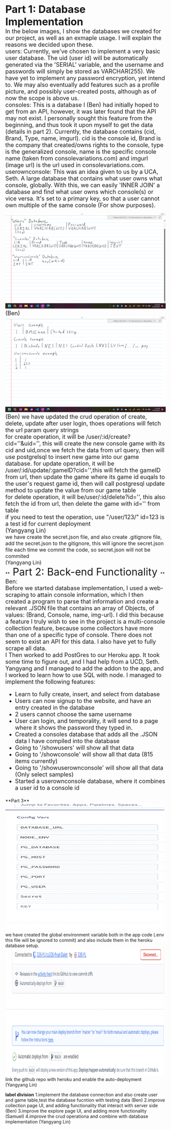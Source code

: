 **<font size="6"> 
   Part 1: Database Implementation
</font>**<br>
<font size="4" >
   In the below images, I show the databases we created for our project, as well as an exmaple usage. I will explain the reasons we decided upon these.<br>
   users: Currently, we've chosen to implement a very basic user database. The uid (user id) will be automatically generated via the 'SERIAL' variable, and the username and passwords will simply be stored as VARCHAR(255). We have yet to implement any password encryption, yet intend to. We may also eventually add features such as a profile picture, and possibly user-created posts, although as of now the scope is above us.<br>
   consoles: This is a database I (Ben) had initially hoped to get from an API, however, it was later found that the API may not exist. I personally sought this feature from the beginning, and thus took it upon myself to get the data (details in part 2). Currently, the database contains (cid, Brand, Type, name, imgurl). cid is the console id, Brand is the company that created/owns rights to the console, type is the generalized console, name is the specific console name (taken from consolevariations.com) and imgurl (image url) is the url used in consolevariations.com.<br>
   userownconsole: This was an idea given to us by a UCA, Seth. A large database that contains what user owns what console, globally. With this, we can easily 'INNER JOIN' a database and find what user owns which console(s) or vice versa. It's set to a primary key, so that a user cannot own multiple of the same console (For show purposes).

   <img src="img/md3-database-ben.png" style="height:300px;width:600px">
   (Ben)
   
   <img src="img/md3-database-example-ben.png" style="height:300px;width:600px">
   (Ben)
</font>
<font size="4">
   we have updated the crud operation of create, delete, update after user login, thoes operations will fetch the url
   param query strings<br>
   for create operation, it will be /user/:id/create?cid=''&uid='', this will create the new console
   game with its cid and uid,once we fetch the data from url query, then will use postgrelsql to insert new game into our game
   database.
   for update operation, it will be /user/:id/update/:gameID?cid='',this will fetch the gameID from url, then update the game where 
   its game id euqals to the user's request game id, then will call postgresql update method to update the value from our game table<br>
   for delete operation, it will be/user/:id/delete?id='', this also fetch the id from url, then delete the game with id='' from table<br>
   if you need to test the operation, use "/user/123/" id=123 is a test id for current deployment<br>
   (Yangyang Lin)<br>
 </font>
   <font size="3">
     we have create the secret.json file, and also create .gitignore file, add the secret.json to the gitignore, this will ignore the secret.json
   file each time we commit the code, so secret.json will not be commited<br>
   (Yangyang Lin)<br>
   </font>
**<font size="6"> 
   Part 2: Back-end Functionality
</font>**<br>
<font size="4" >
   Ben:<br>
   Before we started database implementation, I used a web-scraping to attain console information, which I then created a program to parse that information and create a relevant .JSON file that contains an array of Objects, of values: (Brand, Console, name, img-url). I did this because a feature I truly wish to see in the project is a multi-console collection feature, because some collectors have more than one of a specific type of console. There does not seem to exist an API for this data. I also have yet to fully scrape all data.<br>
   I Then worked to add PostGres to our Heroku app. It took some time to figure out, and I had help from a UCD, Seth. Yangyang and I managed to add the addon to the app, and I worked to learn how to use SQL with node. I managed to implement the following features:
   <ul>
      <li>Learn to fully create, insert, and select from database</li>
      <li>Users can now signup to the website, and have an entry created in the database</li>
      <li>2 users cannot choose the same username</li>
      <li>User can login, and temporality, it will send to a page where it shows the password they typed in.</li>
      <li>Created a consoles database that adds all the .JSON data I have compiled into the database</li>
      <li>Going to '/showusers' will show all that data</li>
      <li>Going to '/showconsole' will show all that data (815 items currently)</li>
      <li>Going to '/showuserownconsole' will show all that data (Only select samples)</li>
      <li>Started a userownconsole database, where it combines a user id to a console id</li>
   </ul>
</font>
   **Part 3**
   <img src="img/mil3-3.png" style="height:400px;width:500px">
   <br>
   we have created the global environment variable both in the app code (.env this file will be ignored to commit) and also include them in the 
   heroku database setup.
   <br>
   <img src="img/mil3-4.png" style="height:400px;width:500px">
   link the github repo with heroku and enable the auto-deployment
   <br>
   (Yangyang Lin)
   
   **label division**
   1.implement the database connection and also create user and game table,test the database fucntion with testing data (Ben)
   2.improve collection page UI, and adding functionality that interact with server side (Ben)
   3.improve the explore page UI, and adding more functionality (Samuel)
   4.improve the crud operationa and combine with database implementation (Yangyang Lin)
   
   
